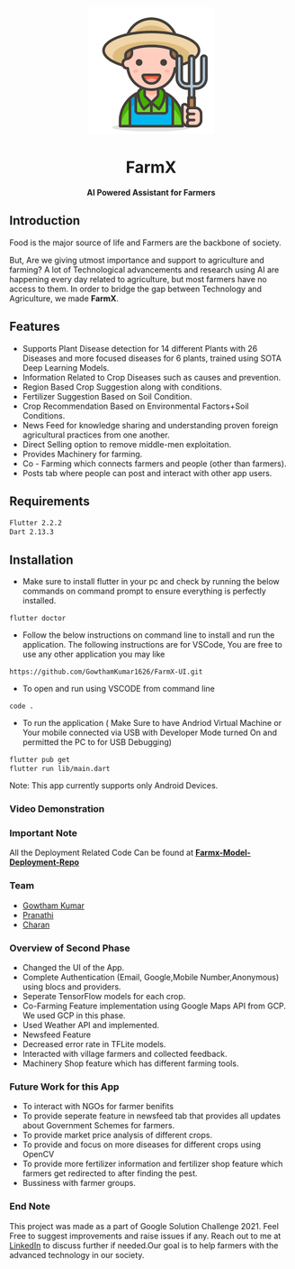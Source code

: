 <p align="center">
  <img src="./assets/images/appicon.png" />
</p>
<h1 align="center">FarmX</h1>
<p align = "center"><strong>AI Powered Assistant for Farmers</strong></p>

## Introduction
Food is the major source of life and Farmers are the backbone of society.

But, Are we giving utmost importance and support to agriculture and farming? A lot of Technological advancements and research using AI are happening every day related to agriculture, but most farmers have no access to them. In order to bridge the gap between Technology and Agriculture, we made **FarmX**.



## Features
- Supports Plant Disease detection for 14 different Plants with 26 Diseases and more focused diseases for 6 plants, trained using SOTA Deep Learning Models.
- Information Related to Crop Diseases such as causes and prevention.
- Region Based Crop Suggestion along with conditions.
- Fertilizer Suggestion Based on Soil Condition.
- Crop Recommendation Based on Environmental Factors+Soil Conditions.
- News Feed for knowledge sharing and understanding proven foreign agricultural practices from one another.
- Direct Selling option to remove middle-men exploitation.
- Provides Machinery for farming.
- Co - Farming which connects farmers and people (other than farmers).
- Posts tab where people can post and interact with other app users.

## Requirements

```
Flutter 2.2.2
Dart 2.13.3
```


## Installation

- Make sure to install flutter in your pc and check by running the below commands on command prompt to ensure everything is perfectly installed.
```
flutter doctor
```
- Follow the below instructions on command line to install and run the application. The following instructions are for VSCode, You are free to use any other application you may like
```
https://github.com/GowthamKumar1626/FarmX-UI.git
```
- To open and run using VSCODE from command line
```
code .
```
- To run the application ( Make Sure to have Andriod Virtual Machine or Your mobile connected via USB with Developer Mode turned On and permitted the PC to for USB Debugging)
```
flutter pub get
flutter run lib/main.dart
```

Note: This app currently supports only Android Devices.

### Video Demonstration

<!-- To know more about how the app works, checkout this [video](https://www.youtube.com/watch?v=XC-PgjO8dvA) -->

### Important Note

All the Deployment Related Code Can be found at [**Farmx-Model-Deployment-Repo**](https://github.com/madhucharan/FarmX_Model_Deployment)

### Team

- [Gowtham Kumar](https://github.com/GowthamKumar1626)
- [Pranathi](https://github.com/pranathi1106)
- [Charan](https://github.com/madhucharan)

### Overview of Second Phase
  - Changed the UI of the App.
  - Complete Authentication (Email, Google,Mobile Number,Anonymous) using blocs and providers.
  - Seperate TensorFlow models for each crop.
  - Co-Farming Feature implementation using Google Maps API from GCP. We used GCP in this phase.
  - Used Weather API and implemented.
  - Newsfeed Feature
  - Decreased error rate in TFLite models.
  - Interacted with village farmers and collected feedback.
  - Machinery Shop feature which has different farming tools.

### Future Work for this App
  - To interact with NGOs for farmer benifits
  - To provide seperate feature in newsfeed tab that provides all updates about Government Schemes for farmers.
  - To provide market price analysis of different crops.
  - To provide and focus on more diseases for different crops using OpenCV
  - To provide more fertilizer information and fertilizer shop feature which farmers get redirected to after finding the  pest.
  - Bussiness with farmer groups.


### End Note
This project was made as a part of Google Solution Challenge 2021. Feel Free to suggest improvements and raise issues if any. Reach out to me at [LinkedIn](https://www.linkedin.com/in/gowtham-kumar-pillalamarri-a3b423bb/) to discuss further if needed.Our goal is to help farmers with the advanced technology in our society.

